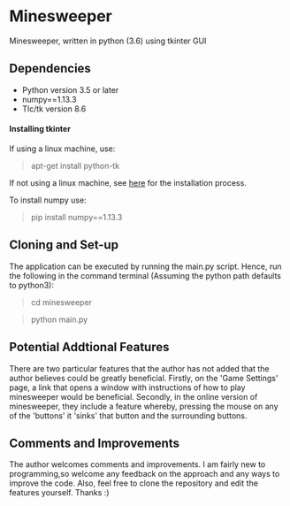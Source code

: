 # Minesweeper
Minesweeper, written in python (3.6) using tkinter GUI

## Dependencies
* Python version 3.5 or later
* numpy==1.13.3
* Tlc/tk version 8.6

#### Installing tkinter
If using a linux machine, use:

> apt-get install python-tk

If not using a linux machine, see [here](http://www.tkdocs.com/tutorial/install.html) for the installation process. 

To install numpy use: 

> pip install numpy==1.13.3

## Cloning and Set-up
The application can be executed by running the main.py script.
Hence, run the following in the command terminal (Assuming the python path defaults to python3):

> cd minesweeper

> python main.py

## Potential Addtional Features
There are two particular features that the author has not added that the author believes could be greatly beneficial.
Firstly, on the 'Game Settings' page, a link that opens a window with instructions of how to play minesweeper would be beneficial. 
Secondly, in the online version of minesweeper, they include a feature whereby, pressing the mouse on any of the 'buttons' it 'sinks' that button and the surrounding buttons. 

## Comments and Improvements
The author welcomes comments and improvements. I am fairly new to programming,so welcome any feedback on the approach and any ways to improve the code. Also, feel free to clone the repository and edit the features yourself. Thanks :) 
